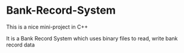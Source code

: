 # Bank-Record-System
This is a nice mini-project in C++

It is a Bank Record System which uses binary files to read, write bank record data
